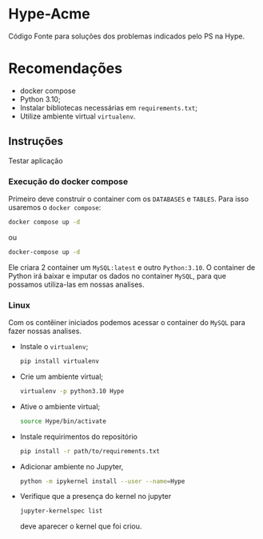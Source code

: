 # Hype-Acme
Código Fonte para soluções dos problemas indicados pelo PS na Hype.

# Recomendações
- docker compose
- Python 3.10;
- Instalar bibliotecas necessárias em `requirements.txt`;
- Utilize ambiente virtual `virtualenv`.

## Instruções
Testar aplicação

### Execução do docker compose
Primeiro deve construir o container com os `DATABASES` e `TABLES`. Para isso usaremos o `docker compose`:

```bash
docker compose up -d
```
ou
```bash
docker-compose up -d
```
Ele criara 2 container um `MySQL:latest` e outro `Python:3.10`. O container de Python irá baixar e imputar os dados no container `MySQL`, para que possamos utiliza-las em nossas analises.
### Linux
Com os contêiner iniciados podemos acessar o container do `MySQL` para fazer nossas analises.

- Instale o `virtualenv`;
    ```bash
    pip install virtualenv
    ```
- Crie um ambiente virtual;
    ```bash
    virtualenv -p python3.10 Hype 
    ```
- Ative o ambiente virtual;
    ```bash
    source Hype/bin/activate
    ```
- Instale requirimentos do repositório
    ```bash
    pip install -r path/to/requirements.txt
    ```
- Adicionar ambiente no Jupyter,
    ```bash
    python -m ipykernel install --user --name=Hype
    ```
- Verifique que a presença do kernel no jupyter
    ```bash
    jupyter-kernelspec list
    ```
    deve aparecer o kernel que foi criou.